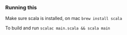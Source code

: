 ### Running this
Make sure scala is installed, on mac `brew install scala`

To build and run
`scalac main.scala && scala main`
